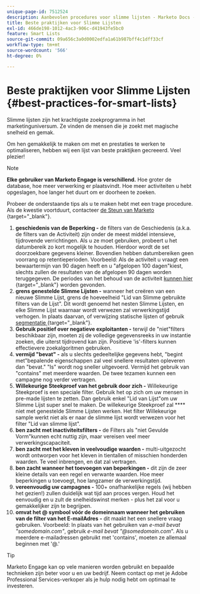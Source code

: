 ```yaml
---
unique-page-id: 7512524
description: Aanbevolen procedures voor slimme lijsten - Marketo Docs - Productdocumentatie
title: Beste praktijken voor Slimme Lijsten
exl-id: 466de198-1012-4ac3-906c-d41943fe5bc0
feature: Smart Lists
source-git-commit: 09a656c3a0d0002edfa1a61b987bff4c1dff33cf
workflow-type: tm+mt
source-wordcount: '566'
ht-degree: 0%

---
```


# Beste praktijken voor Slimme Lijsten {#best-practices-for-smart-lists}

Slimme lijsten zijn het krachtigste zoekprogramma in het marketinguniversum. Ze vinden de mensen die je zoekt met magische snelheid en gemak.

Om hen gemakkelijk te maken om met en prestaties te werken te optimaliseren, hebben wij een lijst van beste praktijken gecreeerd. Veel plezier!

>[!NOTE]
>
>**Elke gebruiker van Marketo Engage is verschillend.** Hoe groter de database, hoe meer verwerking er plaatsvindt. Hoe meer activiteiten u hebt opgeslagen, hoe langer het duurt om er doorheen te zoeken.
>
>Probeer de onderstaande tips als u te maken hebt met een trage procedure. Als de kwestie voortduurt, contacteer [ de Steun van Marketo ](https://nation.marketo.com/t5/Support/ct-p/Support){target="_blank"}.

1. **geschiedenis van de Beperking -** de filters van de Geschiedenis (a.k.a. de filters van de Activiteit) zijn onder de meest middel intensieve, tijdrovende verrichtingen. Als u ze moet gebruiken, probeert u het datumbereik zo kort mogelijk te houden. Hierdoor wordt de set doorzoekbare gegevens kleiner. Bovendien hebben datumbereiken geen voorrang op retentieperioden. Voorbeeld: Als de activiteit u vraagt een bewaartermijn van 90 dagen heeft en u &quot;afgelopen 100 dagen&quot;kiest, slechts zullen de resultaten van de afgelopen 90 dagen worden teruggegeven. De periodes van het behoud van de activiteit [ kunnen hier ](https://nation.marketo.com/t5/knowledgebase/marketo-activities-data-retention-policy/ta-p/251480){target="_blank"} worden gevonden.
1. **grens genestelde Slimme Lijsten -** wanneer het creëren van een nieuwe Slimme Lijst, grens de hoeveelheid &quot;Lid van Slimme gebruikte filters van de Lijst&quot;. Dit wordt genoemd het nesten Slimme Lijsten, en elke Slimme Lijst waarnaar wordt verwezen zal verwerkingstijd verhogen. In plaats daarvan, of verwijzing statische lijsten of gebruik [ segmentatie ](/help/marketo/product-docs/personalization/segmentation-and-snippets/segmentation/create-a-segmentation.md){target="_blank"}.
1. **Gebruik positief over negatieve exploitanten -** terwijl de &quot;niet&quot;filters beschikbaar zijn, moeten zij de volledige gegevensreeks in uw instantie zoeken, die uiterst tijdrovend kan zijn. Positieve &#39;is&#39;-filters kunnen effectievere zoekalgoritmen gebruiken.
1. **vermijd &quot;bevat&quot; -** als u slechts gedeeltelijke gegevens hebt, &quot;begint met&quot;bepalende eigenschappen zal veel snellere resultaten opleveren dan &quot;bevat.&quot; &quot;Is&quot; wordt nog sneller uitgevoerd. Vermijd het gebruik van &quot;contains&quot; met meerdere waarden. De twee tezamen kunnen een campagne nog verder vertragen.
1. **Willekeurige Steekproef van het gebruik door zich -** Willekeurige Steekproef is een speciale filter. Gebruik het op zich om uw mensen in pre-made lijsten te zetten. Dan gebruik enkel &quot;Lid van Lijst&quot;om uw Slimme Lijst super snel te maken. De willekeurige Steekproef zal **** niet met genestelde Slimme Lijsten werken. Het filter Willekeurige sample werkt niet als er naar de slimme lijst wordt verwezen voor het filter &quot;Lid van slimme lijst&quot;.
1. **ben zacht met inactiviteitsfilters -** de Filters als &quot;niet Gevulde Vorm&quot;kunnen echt nuttig zijn, maar vereisen veel meer verwerkingscapaciteit.
1. **ben zacht met het kleven in veelvoudige waarden -** multi-uitgezocht wordt ontworpen voor het kleven in tientallen of misschien honderden waarden. Te veel inbrengen, en dat zal vertragen.
1. **ben zacht wanneer het toevoegen van beperkingen -** dit zijn de zeer kleine details van een regel en verwante waarden. Hoe meer beperkingen u toevoegt, hoe langzamer de verwerkingstijd.
1. **vereenvoudig uw campagnes -** 100+ onafhankelijke regels (wij hebben het gezien!) zullen duidelijk wat tijd aan proces vergen. Houd het eenvoudig en u zult de snelheidswinst merken - plus het zal voor u gemakkelijker zijn te begrijpen.
1. **omvat het @ symbool vóór de domeinnaam wanneer het gebruiken van de filter van het E-mailAdres** **-** dit maakt het een snellere vraag gebruiken. Voorbeeld: In plaats van het gebruiken van _e-mail bevat &quot;somedomain.com&quot;_, gebruik _e-mail bevat &quot;@somedomain.com_&quot;. Als u meerdere e-mailadressen gebruikt met &#39;contains&#39;, moeten ze allemaal beginnen met &#39;@.&#39;

>[!TIP]
>
>Marketo Engage kan op vele manieren worden gebruikt en bepaalde technieken zijn beter voor u en uw bedrijf. Neem contact op met je Adobe Professional Services-verkoper als je hulp nodig hebt om optimaal te investeren.
